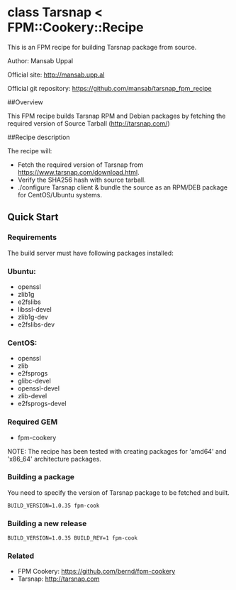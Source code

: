 # class Tarsnap < FPM::Cookery::Recipe

This is an FPM recipe for building Tarsnap package from source.

Author: Mansab Uppal

Official site: http://mansab.upp.al

Official git repository: https://github.com/mansab/tarsnap_fpm_recipe

##Overview

This FPM recipe builds Tarsnap RPM and Debian packages by fetching the required version of Source Tarball (http://tarsnap.com/)

##Recipe description

The recipe will:

* Fetch the required version of Tarsnap from https://www.tarsnap.com/download.html.
* Verify the SHA256 hash with source tarball.
* ./configure Tarsnap client & bundle the source as an RPM/DEB package for CentOS/Ubuntu systems.

## Quick Start

### Requirements

The build server must have following packages installed:

### Ubuntu:
* openssl
* zlib1g
* e2fslibs
* libssl-devel
* zlib1g-dev
* e2fslibs-dev

### CentOS:
* openssl
* zlib
* e2fsprogs
* glibc-devel
* openssl-devel
* zlib-devel
* e2fsprogs-devel

### Required GEM

* fpm-cookery

NOTE: The recipe has been tested with creating packages for 'amd64' and 'x86_64' architecture packages.

### Building a package
You need to specify the version of Tarsnap package to be fetched and built.

```fpm
BUILD_VERSION=1.0.35 fpm-cook
```

### Building a new release

```fpm
BUILD_VERSION=1.0.35 BUILD_REV=1 fpm-cook
```

### Related

* FPM Cookery: https://github.com/bernd/fpm-cookery
* Tarsnap: http://tarsnap.com
